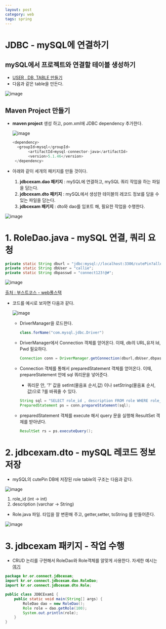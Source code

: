 ```yaml
---
layout: post
category: web
tags: spring
---
```

# JDBC - mySQL에 연결하기

## mySQL에서 프로젝트와 연결할 테이블 생성하기

- [USER , DB, TABLE 만들기](https://yejip.com/web/2021-06-07-mySQL1/)
- 다음과 같은 table을 만든다.

![image](https://user-images.githubusercontent.com/37058233/122622084-6d03f580-d04c-11eb-8d30-eb3987c37f40.png)

## Maven Project 만들기

- **maven project** 생성 하고, pom.xml에 JDBC dependency 추가한다.

  ![image](https://user-images.githubusercontent.com/37058233/122600241-59dd2f80-d024-11eb-92cc-d414b4b43202.png)

  ```java
  <dependency>
    <groupId>mysql</groupId>
         <artifactId>mysql-connector-java</artifactId>
         <version>5.1.46</version>
   </dependency>
  ```

- 아래와 같이 세개의 패키지를 만들 것이다.
  1. **jdbcexam.dao 패키지** : mySQL에 연결하고, mySQL 쿼리 작업을 하는 파일을 담는다.
  2.  **jdbcexam.dto 패키지** : mySQL에서 생성한 테이블의 레코드 정보를 담을 수 있는 파일을 담는다.
  3. **jdbcexam 패키지** : dto와 dao를 임포트 해,  필요한 작업을 수행한다.

![image](https://user-images.githubusercontent.com/37058233/122622246-ef8cb500-d04c-11eb-94f5-edf87d61b2f2.png)

# 1. RoleDao.java - mySQL 연결, 쿼리 요청

```java
private static String dburl = "jdbc:mysql://localhost:3306/cutePin?allowPublicKeyRetrieval=true&serverTimezone=Asia/Seoul&useSSL=false";
private static String dbUser = "callie";
private static String dbpasswd = "connect123!@#";
```

![image](https://user-images.githubusercontent.com/37058233/122599632-89d80300-d023-11eb-8bc7-1e962fe424a7.png)

[출처 : 부스트코스 - web풀스택](https://www.boostcourse.org/web316)

- 코드를 예시로 보자면 다음과 같다.

  ![image](https://user-images.githubusercontent.com/37058233/122625175-a9d5e980-d058-11eb-94f6-4417a94894ab.png)

  - DriverManager을 로드한다.

    ```java
    class.forName("com.mysql.jdbc.Driver")
    ```

  - DriverManager에서 Connection 객체를 얻어온다. 이때, db의 URL,유저 Id, Pwd 필요하다.

    ```java
    Connection conn = DriverManager.getConnection(dburl,dbUser,dbpasswd);
    ```

  - Connection 객체를 통해서 preparedStatement 객체를 얻어온다. 이때, prepareStatement 안에 sql 쿼리문을 넣어준다.

    - 쿼리문 안, '?' 값을 setInt(물음표 순서,값) 이나 setString(물음표 순서, 값)으로  ?를 바꿔줄 수 있다.

    ```java
    String sql = "SELECT role_id , description FROM role WHERE role_id=?"
    PreparedStatement ps = conn.prepareStatement(sql);
    ```

  - preparedStatement 객체를 execute 해서 query 문을 실행해 ResultSet 객체를 받아낸다.

    ```java
    ResultSet rs = ps.executeQuery();
    ```

# 2. jdbcexam.dto - mySQL 레코드 정보 저장

- mySQL의 cutePin DB에 저장된 role table의 구조는 다음과 같다.

![image](https://user-images.githubusercontent.com/37058233/122622084-6d03f580-d04c-11eb-8d30-eb3987c37f40.png)

1. role_id (int -> int)
2. description (varchar -> String)

- Role.java 파일. 타입을 잘 변환해 주고, getter,setter, toString 를 만들어준다.

![image](https://user-images.githubusercontent.com/37058233/122624566-96754f00-d055-11eb-8bb8-7f9d9cc22e3b.png)

# 3. jdbcexam 패키지 - 작업 수행

- CRUD 논리를 구현해서 RoleDao와 Role객체를 알맞게 사용한다. 자세한 예시는 [여기](https://yejip.com/web/2021-06-16-JDBC2/)

```java
package kr.or.connect.jdbcexam;
import kr.or.connect.jdbcexam.dao.RoleDao;
import kr.or.connect.jdbcexam.dto.Role;

public class JDBCExam1 {
	public static void main(String[] args) {
		RoleDao dao = new RoleDao();
		Role role = dao.getRole(100);
		System.out.println(role);
	}
}
```
